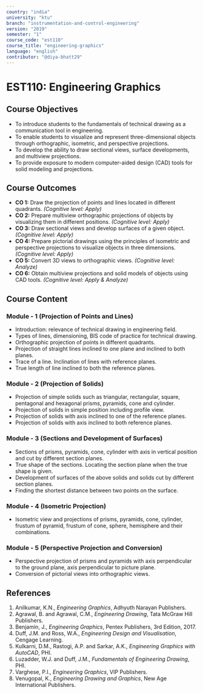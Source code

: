 ```yaml
---
country: "india"
university: "ktu"
branch: "instrumentation-and-control-engineering"
version: "2019"
semester: "1"
course_code: "est110"
course_title: "engineering-graphics"
language: "english"
contributor: "@diya-bhatt29"
---
```


# EST110: Engineering Graphics

## Course Objectives
* To introduce students to the fundamentals of technical drawing as a communication tool in engineering.  
* To enable students to visualize and represent three-dimensional objects through orthographic, isometric, and perspective projections.  
* To develop the ability to draw sectional views, surface developments, and multiview projections.  
* To provide exposure to modern computer-aided design (CAD) tools for solid modeling and projections.  

## Course Outcomes
* **CO 1:** Draw the projection of points and lines located in different quadrants. *(Cognitive level: Apply)*  
* **CO 2:** Prepare multiview orthographic projections of objects by visualizing them in different positions. *(Cognitive level: Apply)*  
* **CO 3:** Draw sectional views and develop surfaces of a given object. *(Cognitive level: Apply)*  
* **CO 4:** Prepare pictorial drawings using the principles of isometric and perspective projections to visualize objects in three dimensions. *(Cognitive level: Apply)*  
* **CO 5:** Convert 3D views to orthographic views. *(Cognitive level: Analyze)*  
* **CO 6:** Obtain multiview projections and solid models of objects using CAD tools. *(Cognitive level: Apply & Analyze)*  

## Course Content

### Module - 1 (Projection of Points and Lines)
* Introduction: relevance of technical drawing in engineering field.  
* Types of lines, dimensioning, BIS code of practice for technical drawing.  
* Orthographic projection of points in different quadrants.  
* Projection of straight lines inclined to one plane and inclined to both planes.  
* Trace of a line. Inclination of lines with reference planes.  
* True length of line inclined to both the reference planes.  

### Module - 2 (Projection of Solids)
* Projection of simple solids such as triangular, rectangular, square, pentagonal and hexagonal prisms, pyramids, cone and cylinder.  
* Projection of solids in simple position including profile view.  
* Projection of solids with axis inclined to one of the reference planes.  
* Projection of solids with axis inclined to both reference planes.  

### Module - 3 (Sections and Development of Surfaces)
* Sections of prisms, pyramids, cone, cylinder with axis in vertical position and cut by different section planes.  
* True shape of the sections. Locating the section plane when the true shape is given.  
* Development of surfaces of the above solids and solids cut by different section planes.  
* Finding the shortest distance between two points on the surface.  

### Module - 4 (Isometric Projection)
* Isometric view and projections of prisms, pyramids, cone, cylinder, frustum of pyramid, frustum of cone, sphere, hemisphere and their combinations.  

### Module - 5 (Perspective Projection and Conversion)
* Perspective projection of prisms and pyramids with axis perpendicular to the ground plane, axis perpendicular to picture plane.  
* Conversion of pictorial views into orthographic views.  

## References
1. Anilkumar, K.N., *Engineering Graphics*, Adhyuth Narayan Publishers.  
2. Agrawal, B. and Agrawal, C.M., *Engineering Drawing*, Tata McGraw Hill Publishers.  
3. Benjamin, J., *Engineering Graphics*, Pentex Publishers, 3rd Edition, 2017.  
4. Duff, J.M. and Ross, W.A., *Engineering Design and Visualisation*, Cengage Learning.  
5. Kulkarni, D.M., Rastogi, A.P. and Sarkar, A.K., *Engineering Graphics with AutoCAD*, PHI.  
6. Luzadder, W.J. and Duff, J.M., *Fundamentals of Engineering Drawing*, PHI.  
7. Varghese, P.I., *Engineering Graphics*, VIP Publishers.  
8. Venugopal, K., *Engineering Drawing and Graphics*, New Age International Publishers.  

